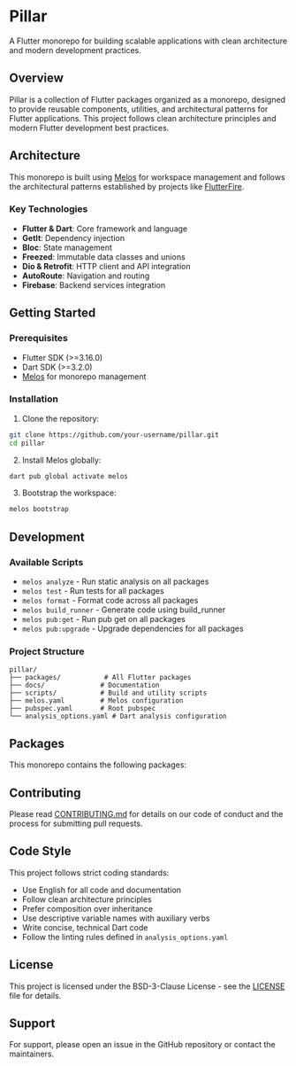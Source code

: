 # Pillar

A Flutter monorepo for building scalable applications with clean architecture and modern development practices.

## Overview

Pillar is a collection of Flutter packages organized as a monorepo, designed to provide reusable components, utilities, and architectural patterns for Flutter applications. This project follows clean architecture principles and modern Flutter development best practices.

## Architecture

This monorepo is built using [Melos](https://melos.invertase.dev/) for workspace management and follows the architectural patterns established by projects like [FlutterFire](https://github.com/firebase/flutterfire).

### Key Technologies

- **Flutter & Dart**: Core framework and language
- **GetIt**: Dependency injection
- **Bloc**: State management
- **Freezed**: Immutable data classes and unions
- **Dio & Retrofit**: HTTP client and API integration
- **AutoRoute**: Navigation and routing
- **Firebase**: Backend services integration

## Getting Started

### Prerequisites

- Flutter SDK (>=3.16.0)
- Dart SDK (>=3.2.0)
- [Melos](https://melos.invertase.dev/) for monorepo management

### Installation

1. Clone the repository:
```bash
git clone https://github.com/your-username/pillar.git
cd pillar
```

2. Install Melos globally:
```bash
dart pub global activate melos
```

3. Bootstrap the workspace:
```bash
melos bootstrap
```

## Development

### Available Scripts

- `melos analyze` - Run static analysis on all packages
- `melos test` - Run tests for all packages
- `melos format` - Format code across all packages
- `melos build_runner` - Generate code using build_runner
- `melos pub:get` - Run pub get on all packages
- `melos pub:upgrade` - Upgrade dependencies for all packages

### Project Structure

```
pillar/
├── packages/           # All Flutter packages
├── docs/              # Documentation
├── scripts/           # Build and utility scripts
├── melos.yaml         # Melos configuration
├── pubspec.yaml       # Root pubspec
└── analysis_options.yaml # Dart analysis configuration
```

## Packages

This monorepo contains the following packages:

<!-- Package list will be updated as packages are added -->

## Contributing

Please read [CONTRIBUTING.md](CONTRIBUTING.md) for details on our code of conduct and the process for submitting pull requests.

## Code Style

This project follows strict coding standards:

- Use English for all code and documentation
- Follow clean architecture principles
- Prefer composition over inheritance
- Use descriptive variable names with auxiliary verbs
- Write concise, technical Dart code
- Follow the linting rules defined in `analysis_options.yaml`

## License

This project is licensed under the BSD-3-Clause License - see the [LICENSE](LICENSE) file for details.

## Support

For support, please open an issue in the GitHub repository or contact the maintainers.
